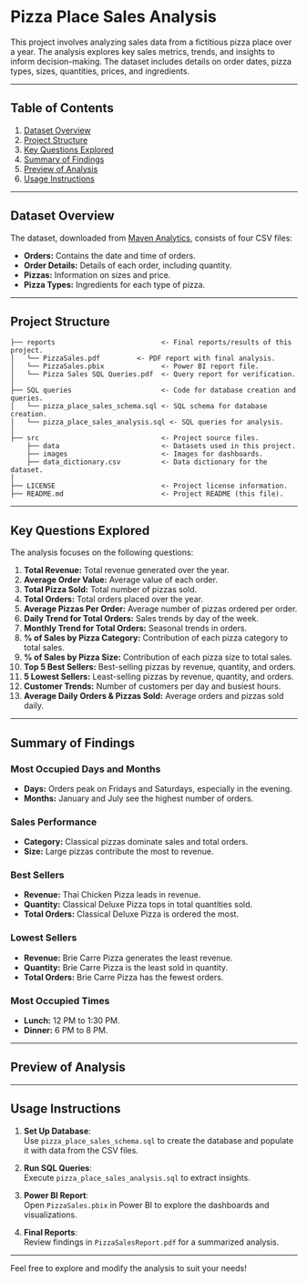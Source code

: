 # Pizza Place Sales Analysis  

This project involves analyzing sales data from a fictitious pizza place over a year. The analysis explores key sales metrics, trends, and insights to inform decision-making. The dataset includes details on order dates, pizza types, sizes, quantities, prices, and ingredients.

---

## Table of Contents
1. [Dataset Overview](#dataset-overview)  
2. [Project Structure](#project-structure)  
3. [Key Questions Explored](#key-questions-explored)  
4. [Summary of Findings](#summary-of-findings)  
5. [Preview of Analysis](#preview-of-analysis)  
6. [Usage Instructions](#usage-instructions)  

---

## Dataset Overview  

The dataset, downloaded from [Maven Analytics](https://mavenanalytics.io/challenges/maven-pizza-challenge/be511a47-85fd-4931-8293-c3bffb577199), consists of four CSV files:  
- **Orders:** Contains the date and time of orders.  
- **Order Details:** Details of each order, including quantity.  
- **Pizzas:** Information on sizes and price.  
- **Pizza Types:** Ingredients for each type of pizza.  

---

## Project Structure  

```
├── reports                          <- Final reports/results of this project.
│   └── PizzaSales.pdf         <- PDF report with final analysis.
│   └── PizzaSales.pbix              <- Power BI report file.
│   └── Pizza Sales SQL Queries.pdf  <- Query report for verification.
│
├── SQL queries                      <- Code for database creation and queries.
│   └── pizza_place_sales_schema.sql <- SQL schema for database creation.
│   └── pizza_place_sales_analysis.sql <- SQL queries for analysis.
│
├── src                              <- Project source files.
    ├── data                         <- Datasets used in this project.
    ├── images                       <- Images for dashboards.
    ├── data_dictionary.csv          <- Data dictionary for the dataset.
│
├── LICENSE                          <- Project license information.
├── README.md                        <- Project README (this file).
```

---

## Key Questions Explored  

The analysis focuses on the following questions:  
1. **Total Revenue:** Total revenue generated over the year.  
2. **Average Order Value:** Average value of each order.  
3. **Total Pizza Sold:** Total number of pizzas sold.  
4. **Total Orders:** Total orders placed over the year.  
5. **Average Pizzas Per Order:** Average number of pizzas ordered per order.  
6. **Daily Trend for Total Orders:** Sales trends by day of the week.  
7. **Monthly Trend for Total Orders:** Seasonal trends in orders.  
8. **% of Sales by Pizza Category:** Contribution of each pizza category to total sales.  
9. **% of Sales by Pizza Size:** Contribution of each pizza size to total sales.  
10. **Top 5 Best Sellers:** Best-selling pizzas by revenue, quantity, and orders.  
11. **5 Lowest Sellers:** Least-selling pizzas by revenue, quantity, and orders.  
12. **Customer Trends:** Number of customers per day and busiest hours.  
13. **Average Daily Orders & Pizzas Sold:** Average orders and pizzas sold daily.  

---

## Summary of Findings  

### Most Occupied Days and Months  
- **Days:** Orders peak on Fridays and Saturdays, especially in the evening.  
- **Months:** January and July see the highest number of orders.  

### Sales Performance  
- **Category:** Classical pizzas dominate sales and total orders.  
- **Size:** Large pizzas contribute the most to revenue.  

### Best Sellers  
- **Revenue:** Thai Chicken Pizza leads in revenue.  
- **Quantity:** Classical Deluxe Pizza tops in total quantities sold.  
- **Total Orders:** Classical Deluxe Pizza is ordered the most.  

### Lowest Sellers  
- **Revenue:** Brie Carre Pizza generates the least revenue.  
- **Quantity:** Brie Carre Pizza is the least sold in quantity.  
- **Total Orders:** Brie Carre Pizza has the fewest orders.  

### Most Occupied Times  
- **Lunch:** 12 PM to 1:30 PM.  
- **Dinner:** 6 PM to 8 PM.  

---

## Preview of Analysis  

---

## Usage Instructions  

1. **Set Up Database**:  
   Use `pizza_place_sales_schema.sql` to create the database and populate it with data from the CSV files.  

2. **Run SQL Queries**:  
   Execute `pizza_place_sales_analysis.sql` to extract insights.  

3. **Power BI Report**:  
   Open `PizzaSales.pbix` in Power BI to explore the dashboards and visualizations.  

4. **Final Reports**:  
   Review findings in `PizzaSalesReport.pdf` for a summarized analysis.  

---

Feel free to explore and modify the analysis to suit your needs!  
